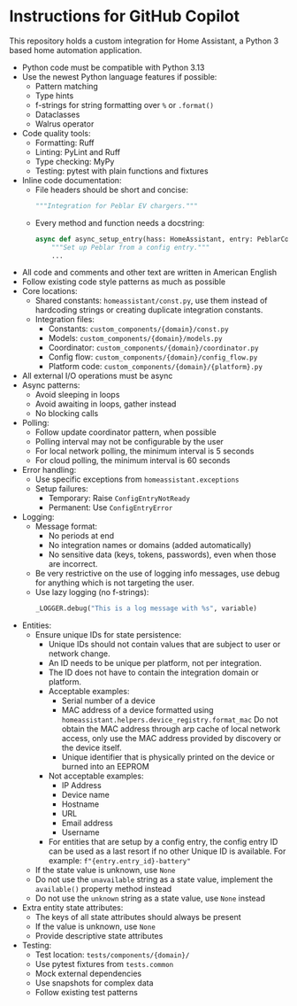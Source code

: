 # Instructions for GitHub Copilot

This repository holds a custom integration for Home Assistant, a Python 3 based home
automation application.

- Python code must be compatible with Python 3.13
- Use the newest Python language features if possible:
  - Pattern matching
  - Type hints
  - f-strings for string formatting over `%` or `.format()`
  - Dataclasses
  - Walrus operator
- Code quality tools:
  - Formatting: Ruff
  - Linting: PyLint and Ruff
  - Type checking: MyPy
  - Testing: pytest with plain functions and fixtures
- Inline code documentation:
  - File headers should be short and concise:
    ```python
    """Integration for Peblar EV chargers."""
    ```
  - Every method and function needs a docstring:
    ```python
    async def async_setup_entry(hass: HomeAssistant, entry: PeblarConfigEntry) -> bool:
        """Set up Peblar from a config entry."""
        ...
    ```
- All code and comments and other text are written in American English
- Follow existing code style patterns as much as possible
- Core locations:
  - Shared constants: `homeassistant/const.py`, use them instead of hardcoding
    strings or creating duplicate integration constants.
  - Integration files:
    - Constants: `custom_components/{domain}/const.py`
    - Models: `custom_components/{domain}/models.py`
    - Coordinator: `custom_components/{domain}/coordinator.py`
    - Config flow: `custom_components/{domain}/config_flow.py`
    - Platform code: `custom_components/{domain}/{platform}.py`
- All external I/O operations must be async
- Async patterns:
  - Avoid sleeping in loops
  - Avoid awaiting in loops, gather instead
  - No blocking calls
- Polling:
  - Follow update coordinator pattern, when possible
  - Polling interval may not be configurable by the user
  - For local network polling, the minimum interval is 5 seconds
  - For cloud polling, the minimum interval is 60 seconds
- Error handling:
  - Use specific exceptions from `homeassistant.exceptions`
  - Setup failures:
    - Temporary: Raise `ConfigEntryNotReady`
    - Permanent: Use `ConfigEntryError`
- Logging:
  - Message format:
    - No periods at end
    - No integration names or domains (added automatically)
    - No sensitive data (keys, tokens, passwords), even when those are incorrect.
  - Be very restrictive on the use of logging info messages, use debug for
    anything which is not targeting the user.
  - Use lazy logging (no f-strings):
    ```python
    _LOGGER.debug("This is a log message with %s", variable)
    ```
- Entities:
  - Ensure unique IDs for state persistence:
    - Unique IDs should not contain values that are subject to user or network change.
    - An ID needs to be unique per platform, not per integration.
    - The ID does not have to contain the integration domain or platform.
    - Acceptable examples:
      - Serial number of a device
      - MAC address of a device formatted using `homeassistant.helpers.device_registry.format_mac`
        Do not obtain the MAC address through arp cache of local network access,
        only use the MAC address provided by discovery or the device itself.
      - Unique identifier that is physically printed on the device or burned into an EEPROM
    - Not acceptable examples:
      - IP Address
      - Device name
      - Hostname
      - URL
      - Email address
      - Username
    - For entities that are setup by a config entry, the config entry ID
      can be used as a last resort if no other Unique ID is available.
      For example: `f"{entry.entry_id}-battery"`
  - If the state value is unknown, use `None`
  - Do not use the `unavailable` string as a state value,
    implement the `available()` property method instead
  - Do not use the `unknown` string as a state value, use `None` instead
- Extra entity state attributes:
  - The keys of all state attributes should always be present
  - If the value is unknown, use `None`
  - Provide descriptive state attributes
- Testing:
  - Test location: `tests/components/{domain}/`
  - Use pytest fixtures from `tests.common`
  - Mock external dependencies
  - Use snapshots for complex data
  - Follow existing test patterns
